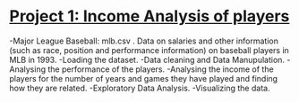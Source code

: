 # [Project 1: Income Analysis of players](https://github.com/lathapriya17/Lathapriya-Portfolio)
-Major League Baseball: mlb.csv . Data on salaries and other information (such as race, position and performance information) on baseball players in MLB in 1993.
-Loading the dataset.
-Data cleaning and Data Manupulation.
-Analysing the performance of the players.
-Analysing the income of the  players for the number of years and games they have played and finding how they are related.
-Exploratory Data Analysis.
-Visualizing the data.
